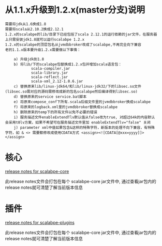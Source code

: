 
# 从1.1.x升级到1.2.x(master分支)说明

    需要将jdk从1.6换成1.8
    需要将scala从2.10.2换成2.12.1
    1.2.x的scalabpe的lib/目录下已经包括了scala 2.12.1的运行依赖的jar文件，在服务器上只需安装jdk1.8就可以运行scalabpe 1.2.x
    1.2.x的scalabpe的顶层包名从jvmdbbroker改成了scalabpe,不再完全向下兼容
    老的1.1.x版本要升级1.2.x需要做以下事情：

        a) 升级jdk到1.8
        b) 将lib/下的scalabpe包替换成1.2.x包并增加scala语言包：
                scala-compiler.jar
                scala-library.jar
                scala-reflect.jar
                scala-xml_2.12-1.0.6.jar
        c) 替换原来lib/linux-jdk64/和lib/linux-jdk32/下的libsec.so文件(libsec.so需对应的源码需修改成新的包名scalabpe然后编译得到libsec.so)
        d) 替换原来的service service.bat脚本
        e) 将原来compose_conf下所有.scala后缀文件里的jvmdbbroker换成scalabpe
        f) 将原来的logback.xml里的jvmdbbroker替换成scalabpe
        h) 删除原来的temp下的所有文件以免不必要的错误
        i) 服务描述文件enableExtendTlv默认值从false改为true, 对超过64k的内容默认会采用t0lv方案，如果不希望可在服务描述文件里加 enableExtendTlv="false" 关闭
        j) parameter xml中值如果包含&这样的特殊字符，新版本的处理不向下兼容，有特殊字符，如 & <> 需要都修改成使用CDATA方式 <assign><![CDATA[@xxx=yyyy]]></assign>

# 核心

[release notes for scalabpe-core](../src/scalabpe/core/release_notes.txt)

此release notes文件会打包在每个 scalabpe-core jar文件中, 通过查看jar包内的release notes就可清楚了解当前版本信息

# 插件

[release notes for scalabpe-plugins](../src/scalabpe/plugin/release_notes.txt)

此release notes文件会打包在每个 scalabpe-core jar文件中, 通过查看jar包内的release notes就可清楚了解当前版本信息

